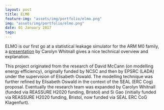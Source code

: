 ```yaml
---
layout: post
title: ELMO
feature-img: "assets/img/portfolio/elmo.png"
img: "assets/img/portfolio/elmo.png"
date: 01 January 2017
tags:
---
```

ELMO is our first go at a statistical leakage simulator for the ARM M0 family, a 
[presentation](https://www.usenix.org/conference/usenixsecurity17/technical-sessions/presentation/mccann) by Carolyn Whitnall gives a nice technical overview and explanation.

This project originated from the research of David McCann (on modelling energy efficiency), originally funded by NCSC and then by EPSRC (LADA) under the supervision of Elisabeth Oswald. The modelling technique was further refined by Elisabeth Oswald in the context of the SEAL (ERC Cog) proposal. Eventually the research team was expanded by Carolyn Whitnall (funded via REASSURE H2020 funding, Bristol) and Si Gao (initially funded via REASSURE H2020 funding, Bristol, now funded via SEAL ERC CoG Klagenfurt).
